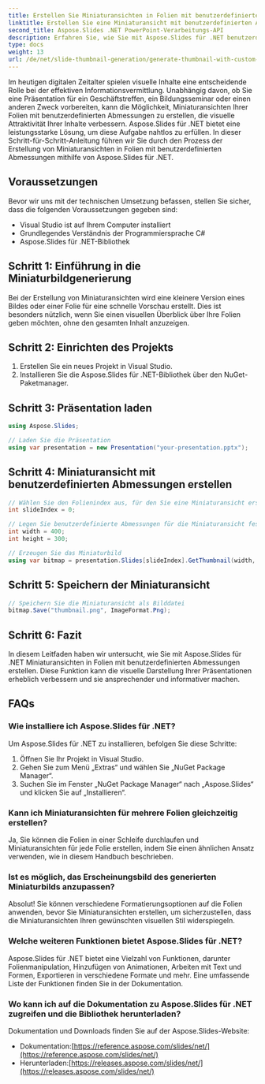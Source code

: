 ```yaml
---
title: Erstellen Sie Miniaturansichten in Folien mit benutzerdefinierten Abmessungen
linktitle: Erstellen Sie eine Miniaturansicht mit benutzerdefinierten Abmessungen
second_title: Aspose.Slides .NET PowerPoint-Verarbeitungs-API
description: Erfahren Sie, wie Sie mit Aspose.Slides für .NET benutzerdefinierte Miniaturansichten in Folien generieren. Schritt-für-Schritt-Anleitung mit Quellcode. Werten Sie Ihre Präsentationen mit ansprechenden Bildern auf.
type: docs
weight: 13
url: /de/net/slide-thumbnail-generation/generate-thumbnail-with-custom-dimensions/
---
```


Im heutigen digitalen Zeitalter spielen visuelle Inhalte eine entscheidende Rolle bei der effektiven Informationsvermittlung. Unabhängig davon, ob Sie eine Präsentation für ein Geschäftstreffen, ein Bildungsseminar oder einen anderen Zweck vorbereiten, kann die Möglichkeit, Miniaturansichten Ihrer Folien mit benutzerdefinierten Abmessungen zu erstellen, die visuelle Attraktivität Ihrer Inhalte verbessern. Aspose.Slides für .NET bietet eine leistungsstarke Lösung, um diese Aufgabe nahtlos zu erfüllen. In dieser Schritt-für-Schritt-Anleitung führen wir Sie durch den Prozess der Erstellung von Miniaturansichten in Folien mit benutzerdefinierten Abmessungen mithilfe von Aspose.Slides für .NET.

## Voraussetzungen

Bevor wir uns mit der technischen Umsetzung befassen, stellen Sie sicher, dass die folgenden Voraussetzungen gegeben sind:

- Visual Studio ist auf Ihrem Computer installiert
- Grundlegendes Verständnis der Programmiersprache C#
- Aspose.Slides für .NET-Bibliothek


## Schritt 1: Einführung in die Miniaturbildgenerierung

Bei der Erstellung von Miniaturansichten wird eine kleinere Version eines Bildes oder einer Folie für eine schnelle Vorschau erstellt. Dies ist besonders nützlich, wenn Sie einen visuellen Überblick über Ihre Folien geben möchten, ohne den gesamten Inhalt anzuzeigen.

## Schritt 2: Einrichten des Projekts

1. Erstellen Sie ein neues Projekt in Visual Studio.
2. Installieren Sie die Aspose.Slides für .NET-Bibliothek über den NuGet-Paketmanager.

## Schritt 3: Präsentation laden

```csharp
using Aspose.Slides;

// Laden Sie die Präsentation
using var presentation = new Presentation("your-presentation.pptx");
```

## Schritt 4: Miniaturansicht mit benutzerdefinierten Abmessungen erstellen

```csharp
// Wählen Sie den Folienindex aus, für den Sie eine Miniaturansicht erstellen möchten
int slideIndex = 0;

// Legen Sie benutzerdefinierte Abmessungen für die Miniaturansicht fest
int width = 400;
int height = 300;

// Erzeugen Sie das Miniaturbild
using var bitmap = presentation.Slides[slideIndex].GetThumbnail(width, height);
```

## Schritt 5: Speichern der Miniaturansicht

```csharp
// Speichern Sie die Miniaturansicht als Bilddatei
bitmap.Save("thumbnail.png", ImageFormat.Png);
```

## Schritt 6: Fazit

In diesem Leitfaden haben wir untersucht, wie Sie mit Aspose.Slides für .NET Miniaturansichten in Folien mit benutzerdefinierten Abmessungen erstellen. Diese Funktion kann die visuelle Darstellung Ihrer Präsentationen erheblich verbessern und sie ansprechender und informativer machen.

## FAQs

### Wie installiere ich Aspose.Slides für .NET?

Um Aspose.Slides für .NET zu installieren, befolgen Sie diese Schritte:
1. Öffnen Sie Ihr Projekt in Visual Studio.
2. Gehen Sie zum Menü „Extras“ und wählen Sie „NuGet Package Manager“.
3. Suchen Sie im Fenster „NuGet Package Manager“ nach „Aspose.Slides“ und klicken Sie auf „Installieren“.

### Kann ich Miniaturansichten für mehrere Folien gleichzeitig erstellen?

Ja, Sie können die Folien in einer Schleife durchlaufen und Miniaturansichten für jede Folie erstellen, indem Sie einen ähnlichen Ansatz verwenden, wie in diesem Handbuch beschrieben.

### Ist es möglich, das Erscheinungsbild des generierten Miniaturbilds anzupassen?

Absolut! Sie können verschiedene Formatierungsoptionen auf die Folien anwenden, bevor Sie Miniaturansichten erstellen, um sicherzustellen, dass die Miniaturansichten Ihren gewünschten visuellen Stil widerspiegeln.

### Welche weiteren Funktionen bietet Aspose.Slides für .NET?

Aspose.Slides für .NET bietet eine Vielzahl von Funktionen, darunter Folienmanipulation, Hinzufügen von Animationen, Arbeiten mit Text und Formen, Exportieren in verschiedene Formate und mehr. Eine umfassende Liste der Funktionen finden Sie in der Dokumentation.

### Wo kann ich auf die Dokumentation zu Aspose.Slides für .NET zugreifen und die Bibliothek herunterladen?

Dokumentation und Downloads finden Sie auf der Aspose.Slides-Website:
-  Dokumentation:[https://reference.aspose.com/slides/net/](https://reference.aspose.com/slides/net/)
-  Herunterladen:[https://releases.aspose.com/slides/net/](https://releases.aspose.com/slides/net/)
